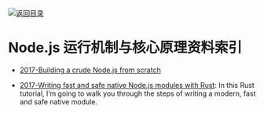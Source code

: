 [![返回目录](https://parg.co/UGo)](https://parg.co/b4z)

# Node.js 运行机制与核心原理资料索引

* [2017-Building a crude Node.js from scratch](https://blog.twobucks.co/building-a-crude-node-js-from-scratch/)

* [2017-Writing fast and safe native Node.js modules with Rust](https://parg.co/U5r): In this Rust tutorial, I’m going to walk you through the steps of writing a modern, fast and safe native module.
